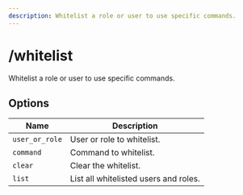 ```yaml
---
description: Whitelist a role or user to use specific commands.
---
```


# /whitelist

Whitelist a role or user to use specific commands.

## Options

| Name | Description |
|------|-------------|
| `user_or_role` | User or role to whitelist. |
| `command` | Command to whitelist. |
| `clear` | Clear the whitelist. |
| `list` | List all whitelisted users and roles. |

